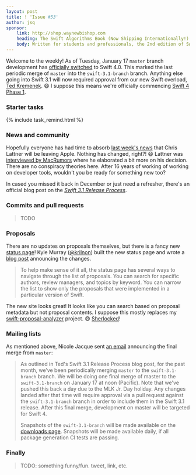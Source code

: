 ```yaml
---
layout: post
title: ! 'Issue #53'
author: jsq
sponsor:
    link: http://shop.waynewbishop.com
    heading: The Swift Algorithms Book (Now Shipping Internationally!)
    body: Written for students and professionals, the 2nd edition of Swift Algorithms & Data Structures blends modern code, illustrations and computer science to help you pass the interview or build your next app. Revised and updated for Swift 3.0, we've recently expanded our shipping options to include more than 70 countries. Use coupon code **JESSE** at checkout to receive a **20% discount**!
---
```


Welcome to the weekly! As of Tuesday, January 17 `master` branch development has [officially switched](https://lists.swift.org/pipermail/swift-corelibs-dev/Week-of-Mon-20170109/001070.html) to Swift 4.0. This marked the last periodic merge of `master` into the `swift-3.1-branch` branch. Anything else going into Swift 3.1 will now required approval from our new Swift overload, [Ted Kremenek](https://github.com/tkremenek). 😄 I suppose this means we're officially commencing [Swift 4 Phase 1](https://lists.swift.org/pipermail/swift-evolution-announce/2016-July/000269.html).

<!--excerpt-->

### Starter tasks

{% include task_remind.html %}

### News and community

Hopefully everyone has had time to absorb [last week's news](/issue-52/) that Chris Lattner will be leaving Apple. Nothing has changed, right?! 😄 Lattner was [interviewed by MacRumors](http://www.macrumors.com/2017/01/17/chris-lattner-says-tesla-irresistible/) where he elaborated a bit more on his decision. There are no conspiracy theories here. After 16 years of working of working on developer tools, wouldn't you be ready for something new too?

In cased you missed it back in December or just need a refresher, there's an official blog post on the [*Swift 3.1 Release Process*](https://swift.org/blog/swift-3-1-release-process/).

### Commits and pull requests

> TODO

### Proposals

There are no updates on proposals themselves, but there is a fancy new [status page](https://apple.github.io/swift-evolution/)! Kyle Murray ([@krilnon](https://github.com/krilnon/)) built the new status page and wrote a [blog post](https://swift.org/blog/swift-evolution-status-page/) announcing the changes.

> To help make sense of it all, the status page has several ways to navigate through the list of proposals. You can search for specific authors, review managers, and topics by keyword. You can narrow the list to show only the proposals that were implemented in a particular version of Swift.

The new site looks great! It looks like you can search based on proposal metadata but not proposal contents. I suppose this mostly replaces my [swift-proposal-analyzer](https://github.com/jessesquires/swift-proposal-analyzer) project. 😅 [Sherlocked](https://en.wikipedia.org/wiki/Sherlock_(software))!

### Mailing lists

As mentioned above, Nicole Jacque sent [an email](https://lists.swift.org/pipermail/swift-corelibs-dev/Week-of-Mon-20170109/001070.html) announcing the final merge from `master`:

> As outlined in Ted's Swift 3.1 Release Process blog post, for the past month, we’ve been periodically merging `master` to the `swift-3.1-branch` branch.  We will be doing one final merge of master to the `swift-3.1-branch` on January 17 at noon (Pacific). Note that we've pushed this back a day due to the MLK Jr. Day holiday. Any changes landed after that time will require approval via a pull request against the `swift-3.1-branch` branch in order to include them in the Swift 3.1 release. After this final merge, development on master will be targeted for Swift 4.
>
> Snapshots of the `swift-3.1-branch` will be made available on the [downloads page](https://swift.org/download/). Snapshots will be made available daily, if all package generation CI tests are passing.

### Finally

> TODO: something funny/fun. tweet, link, etc.
